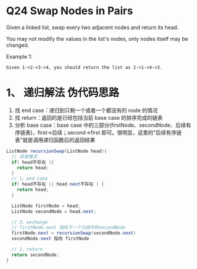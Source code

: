 <!--
 * @Description  :
 * @Author       : jiayufei
 * @Date         : 2020-09-21 08:04:14
 * @LastEditors  : jiayufei
 * @LastEditTime : 2020-12-03 23:34:57
-->

# Q24 Swap Nodes in Pairs

Given a linked list, swap every two adjacent nodes and return its head.

You may not modify the values in the list's nodes, only nodes itself may be changed.

Example 1:

```
Given 1->2->3->4, you should return the list as 2->1->4->3.
```

# 1、 递归解法 伪代码思路

1. 找 end case：递归到只剩一个或者一个都没有的 node 的情况
2. 找 return：返回的是已经包括当前 base case 的排序完成的链表
3. 分析 base case：base case 中的三部分(firstNode、secondNode、后续有序链表)，first->后续；second->first 即可。很明显，这里的"后续有序链表"就是调用递归函数后的返回结果

```java
ListNode recursionSwap(ListNode head){
  // 异常情况
  if( head不存在 ){
    return head;
  }
  // 1、end case
  if( head不存在 || head.next不存在 ) {
    return head;
  }

  ListNode firstNode = head;
  ListNode secondNode = head.next;

  // 3、exchange
  // firstNode.next 指向下一个元组中的secondNode
  firstNode.next = recursionSwap(secondNode.next)
  secondNode.next 指向 firstNode

  // 2、return
  return secondNode;
}
```
